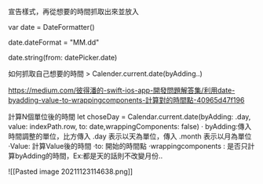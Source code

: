 宣告樣式，再從想要的時間抓取出來並放入      

var date = DateFormatter()

 date.dateFormat = "MM.dd"

 date.string(from: datePicker.date)
 
 
 如何抓取自己想要的時間 > Calender.current.date(byAdding..)
 
 https://medium.com/彼得潘的-swift-ios-app-開發問題解答集/利用date-byadding-value-to-wrappingcomponents-計算對的時間點-40965d47f196
 
 
       
計算N個單位後的時間
let choseDay = Calendar.current.date(byAdding: .day, value: indexPath.row, to: date,wrappingComponents: false) 
· byAdding:傳入時間調整的單位，比方傳入 .day 表示以天為單位，傳入 .month 表示以月為單位
·Value:  計算Value後的時間
·to: 開始的時間點
·wrappingcomponents : 是否只計算byAdding的時間，Ex:都是天的話則不改變月份.. 

![[Pasted image 20211123114638.png]]


